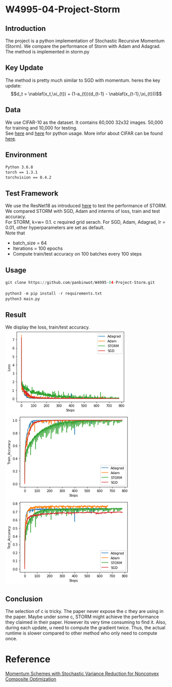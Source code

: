 # W4995-04-Project-Storm
## Introduction
The project is a python implementation of Stochastic Recursive Momentum (Storm). We compare the performance of Storm with Adam and Adagrad. The method is implemented in storm.py

## Key Update
The method is pretty much similar to SGD with momentum. heres the key update: </br>
$$d_t = \nablaf(x_t,\xi_{t}) + (1-a_{t})(d_{t-1} - \nablaf(x_{t-1},\xi_{t}))$$


## Data
We use CIFAR-10 as the dataset. It contains 60,000 32x32 images. 50,000 for training and 10,000 for testing. </br>
See [here](https://github.com/EN10/CIFAR) and [here](https://pytorch.org/tutorials/beginner/blitz/cifar10_tutorial.html) for python usage. More infor about CIFAR can be found [here](https://www.cs.toronto.edu/~kriz/cifar.html).

## Environment
```
Python 3.6.8
torch == 1.3.1
torchvision == 0.4.2      
```

## Test Framework
We use the ResNet18 as introduced [here](https://pytorch.org/hub/pytorch_vision_resnet/) to test the performance of STORM. We compared STORM with SGD, Adam  and interms of loss, train and test accuracy. </br>
For STORM, k=w= 0.1. c required grid serach. For SGD, Adam, Adagrad, lr = 0.01, other hyperparameters are set as default. </br>
Note that
- batch_size = 64
- Iterations = 100 epochs
- Compute train/test accuracy on 100 batches every 100 steps

## Usage
```python
git clone https://github.com/panbinwot/W4995-04-Project-Storm.git

python3 -m pip install -r requirements.txt
python3 main.py
```

## Result
We display the loss, train/test accuracy. </br>
![](image_output/loss.png) </br>
![](image_output/train.png) </br>
![](image_output/test.png) </br>

## Conclusion
The selection of c is tricky. The paper never expose the c they are using in the paper. Maybe under some c, STORM might achieve the performance they claimed in their paper. However its very time consuming to find it. Also, during each update, u need to compute the gradient twice. Thus, the actual runtime is slower compared to other method who only need to compute once.
# Reference
[Momentum Schemes with Stochastic Variance Reduction for Nonconvex Composite Optimization](https://arxiv.org/abs/1902.02715)
